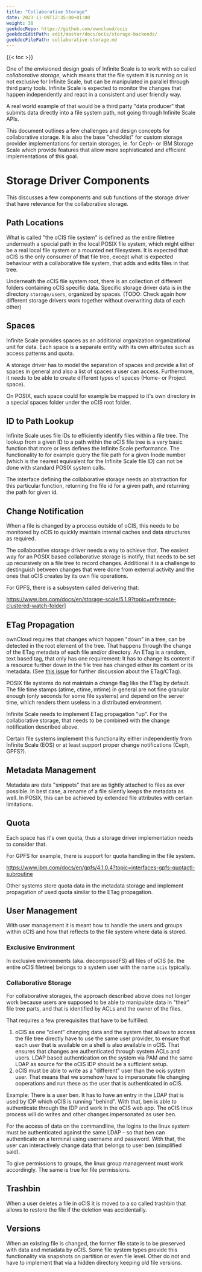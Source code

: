 ```yaml
---
title: "Collaborative Storage"
date: 2023-11-09T12:35:00+01:00
weight: 30
geekdocRepo: https://github.com/owncloud/ocis
geekdocEditPath: edit/master/docs/ocis/storage-backends/
geekdocFilePath: collaborative-storage.md
---
```


{{< toc >}}

One of the envisioned design goals of Infinite Scale is to work with so called _collaborative storage_, which means that the file system it is running on is not exclusive for Infinite Scale, but can be manipulated in parallel through third party tools. Infinite Scale is expected to monitor the changes that happen independently and react in a consistent and user friendly way.

A real world example of that would be a third party "data producer" that submits data directly into a file system path, not going through Infinite Scale APIs.

This document outlines a few challenges and design concepts for collaborative storage. It is also the base "checklist" for custom storage provider implementations for certain storages, ie. for Ceph- or IBM Storage Scale which provide features that allow more sophisticated and efficient implementations of this goal.


# Storage Driver Components

This discusses a few components and sub functions of the storage driver that have relevance for the collaborative storage.

## Path Locations

What is called "the oCIS file system" is defined as the entire filetree underneath a special path in the local POSIX file system, which might either be a real local file system or a mounted net filesystem. It is expected that oCIS is the only consumer of that file tree, except what is expected behaviour with a collaborative file system, that adds and edits files in that tree.

Underneath the oCIS file system root, there is an collection of different folders containing oCIS specific data.  Specific storage driver data is in the directory `storage/users`, organized by spaces.
(TODO: Check again how different storage drivers work together without overwriting data of each other)

## Spaces

Infinite Scale provides spaces as an additional organization organizational unit for data. Each space is a separate entity with its own attributes such as access patterns and quota.

A storage driver has to model the separation of spaces and provide a list of spaces in general and also a list of spaces a user can access. Furthermore, it needs to be able to create different types of spaces (Home- or Project space).

On POSIX, each space could for example be mapped to it's own directory in a special spaces folder under the oCIS root folder.

## ID to Path Lookup

Infinite Scale uses file IDs to efficiently identify files within a file tree. The lookup from a given ID to a path within the oCIS file tree is a very basic function that more or less defines the Infinite Scale performance. The functionality to for example query the file path for a given Inode number (which is the nearest equivalent for the Infinite Scale file ID) can not be done with standard POSIX system calls.

The interface defining the collaborative storage needs an abstraction for this particular function, returning the file id for a given path, and returning the path for given id.

## Change Notification

When a file is changed by a process outside of oCIS, this needs to be monitored by oCIS to quickly maintain internal caches and data structures as required.

The collaborative storage driver needs a way to achieve that. The easiest way for an POSIX based collaborative storage is inotify, that needs to be set up recursively on a file tree to record changes. Additional it is a challenge to destinguish between changes that were done from external activity and the ones that oCIS creates by its own file operations.

For GPFS, there is a subsystem called delivering that:

https://www.ibm.com/docs/en/storage-scale/5.1.9?topic=reference-clustered-watch-folder]

## ETag Propagation

ownCloud requires that changes which happen "down" in a tree, can be detected in the root element of the tree. That happens through the change of the ETag metadata of each file and/or directory. An ETag is a random, text based tag, that only has one requirement: It has to change its content if a resource further down in the file tree has changed either its content or its metadata. (See [this issue](https://github.com/owncloud/ocis/issues/3782) for further discussion about the ETag/CTag).

POSIX file systems do not maintain a change flag like the ETag by default. The file time stamps (atime, ctime, mtime) in general are not fine granular enough (only seconds for some file systems) and depend on the server time, which renders them useless in a distributed environment.

Infinite Scale needs to implement ETag propagation "up". For the collaborative storage, that needs to be combined with the change notification described above.

Certain file systems implement this functionality either independently from Infinite Scale (EOS) or at least support proper change notifications (Ceph, GPFS?).

## Metadata Management

Metadata are data "snippets" that are as tightly attached to files as ever possible. In best case, a rename of a file silently keeps the metadata as well. In POSIX, this can be achieved by extended file attributes with certain limitations.

## Quota

Each space has it's own quota, thus a storage driver implementation needs to consider that.

For GPFS for example, there is support for quota handling in the file system.

https://www.ibm.com/docs/en/gpfs/4.1.0.4?topic=interfaces-gpfs-quotactl-subroutine

Other systems store quota data in the metadata storage and implement propagation of used quota similar to the ETag propagation.

## User Management

With user management it is meant how to handle the users and groups within oCIS and how that reflects to the file system where data is stored.

### Exclusive Environment

In exclusive environments (aka. decomposedFS) all files of oCIS (ie. the entire oCIS filetree) belongs to a system user with the name `ocis` typically.

### Collaborative Storage

For collaborative storages, the approach described above does not longer work because users are supposed to be able to manipulate data in "their" file tree parts, and that is identified by ACLs and the owner of the files.

That requires a few prerequisites that have to be fulfilled:

1. oCIS as one "client" changing data and the system that allows to access the file tree directly have to use the same user provider, to ensure that each user that is available on a shell is also available in oCIS. That ensures that changes are authenticated through system ACLs and users. LDAP based authentication on the system via PAM and the same LDAP as source for the oCIS IDP should be a sufficient setup.
2. oCIS must be able to write as a "different" user than the ocis system user. That means that we somehow have to impersonate file changing ooperations and run these as the user that is authenticated in oCIS.

Example: There is a user ben. It has to have an entry in the LDAP that is used by IDP which oCIS is running "behind". With that, ben is able to authenticate through the IDP and work in the oCIS web app. The oCIS linux process will do writes and other changes impersonated as user ben.

For the access of data on the commandline, the logins to the linux system must be authenticated against the same LDAP - so that ben can authenticate on a terminal using username and password. With that, the user can interactively change data that belongs to user ben (simplified said).

To give permissions to groups, the linux group management must work accordingly. The same is true for file permissions.

## Trashbin

When a user deletes a file in oCIS it is moved to a so called trashbin that allows to restore the file if the deletion was accidentailly.

## Versions

When an existing file is changed, the former file state is to be preserved with data and metadata by oCIS. Some file system types provide this functionality via snapshots on partition or even file level. Other do not and have to implement that via a hidden directory keeping old file versions.




